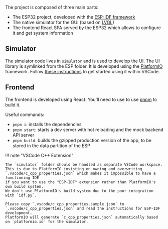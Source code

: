 The project is composed of three main parts:

-   The ESP32 project, developed with the [ESP-IDF framework](https://docs.espressif.com/projects/esp-idf/en/latest/esp32/get-started/)
-   The native simulator for the GUI (based on [LVGL](https://lvgl.io/))
-   The frontend React SPA served by the ESP32 which allows to configure it and get system information

## Simulator

The simulator code lives in `simulator` and is used to develop the UI. The UI library is symlinked from the ESP folder.
It is developed using the [PlatformIO](https://platformio.org/) framework.
Follow [these instructions](https://platformio.org/install/ide?install=vscode) to get started using it within VSCode.

## Frontend

The frontend is developed using React.
You'll need to use to use [pnpm](https://pnpm.io/) to build it.

Useful commands:

-   `pnpm i`: installs the dependencies
-   `pnpm start`: starts a dev server with hot reloading and the mock backend API server
-   `pnpm build`: builds the gzipped production version of the app, to be stored in the data partition of the ESP

!!! note "VSCode C++ Extension"

    The `simulator` folder should be handled as separate VSCode workspace.
    This is due to PlatformIO insisting on owning and overwriting `.vscode/c_cpp_properties.json` which makes it impossible to have a functioning IDE
    if you want to use the "ESP-IDF" extension rather than PlatformIO's own build system.
    We don't use PlatformIO's build system due to the poor integration with `idf.py`.

    Please copy `.vscode/c_cpp_properties.sample.json` to `.vscode/c_cpp_properties.json` and read the instructions for ESP-IDF development.
    PlatformIO will generate `c_cpp_properties.json` automatically based on `platformio.io` for the simulator.
